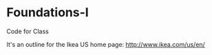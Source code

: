 Foundations-I
=============

Code for Class

It's an outline for the Ikea US home page: http://www.ikea.com/us/en/
